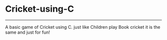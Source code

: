 # Cricket-using-C
<hr>
A basic game of Cricket using C. just like Children play Book cricket it is the same and just for fun!
